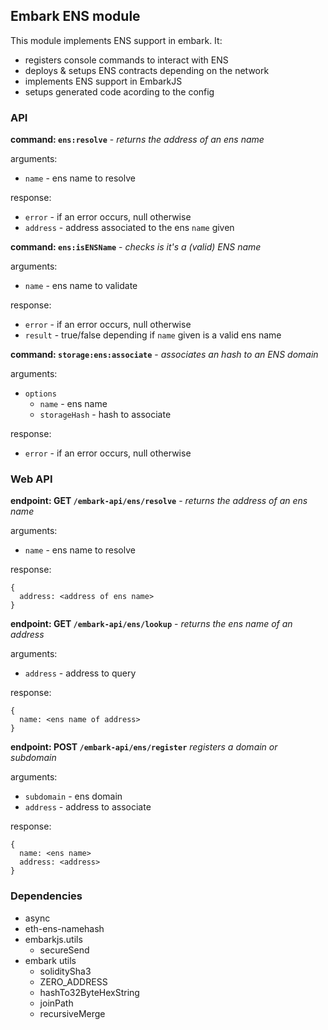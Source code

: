 ## Embark ENS module

This module implements ENS support in embark. It:
* registers console commands to interact with ENS
* deploys & setups ENS contracts depending on the network
* implements ENS support in EmbarkJS
* setups generated code acording to the config

### API

**command: `ens:resolve`** - _returns the address of an ens name_

arguments:

* `name` - ens name to resolve

response:

* `error` - if an error occurs, null otherwise
* `address` - address associated to the ens `name` given

**command: `ens:isENSName`** - _checks is it's a (valid) ENS name_

arguments:

* `name` - ens name to validate

response:

* `error` - if an error occurs, null otherwise
* `result` - true/false depending if `name` given is a valid ens name

**command: `storage:ens:associate`** - _associates an hash to an ENS domain_

arguments:

* `options`
  * `name` - ens name
  * `storageHash` - hash to associate

response:

* `error` - if an error occurs, null otherwise

### Web API

**endpoint: GET `/embark-api/ens/resolve`** - _returns the address of an ens name_

arguments:

* `name` - ens name to resolve

response:

```
{
  address: <address of ens name>
}
```

**endpoint: GET `/embark-api/ens/lookup`** - _returns the ens name of an address_

arguments:

* `address` - address to query

response:

```
{
  name: <ens name of address>
}
```

**endpoint: POST `/embark-api/ens/register`** _registers a domain or subdomain_

arguments:

* `subdomain` - ens domain
* `address` - address to associate

response:

```
{
  name: <ens name>
  address: <address>
}
```

### Dependencies

* async
* eth-ens-namehash
* embarkjs.utils
  * secureSend
* embark utils
  * soliditySha3
  * ZERO_ADDRESS
  * hashTo32ByteHexString
  * joinPath
  * recursiveMerge

